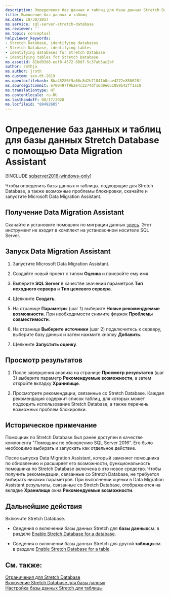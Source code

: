 ```yaml
---
description: Определение баз данных и таблиц для базы данных Stretch Database с помощью Data Migration Assistant
title: Выявление баз данных и таблиц
ms.date: 10/30/2017
ms.service: sql-server-stretch-database
ms.reviewer: ''
ms.topic: conceptual
helpviewer_keywords:
- Stretch Database, identifying databases
- Stretch Database, identifying tables
- identifying databases for Stretch Database
- identifying tables for Stretch Database
ms.assetid: 81bd93d8-eef8-4572-88d7-5c37ab5ac2bf
author: rothja
ms.author: jroth
ms.custom: seo-dt-2019
ms.openlocfilehash: 8ba45280f9a66c8d2b71841b8cae4272e850628f
ms.sourcegitcommit: e700497f962e4c2274df16d9e651059b42ff1a10
ms.translationtype: HT
ms.contentlocale: ru-RU
ms.lasthandoff: 08/17/2020
ms.locfileid: "88492605"
---
```

# <a name="identify-databases-and-tables-for-stretch-database-with-data-migration-assistant"></a>Определение баз данных и таблиц для базы данных Stretch Database с помощью Data Migration Assistant
[!INCLUDE [sqlserver2016-windows-only](../../includes/applies-to-version/sqlserver2016-windows-only.md)]


  Чтобы определить базы данных и таблицы, подходящие для Stretch Database, а также возможные проблемы блокировки, скачайте и запустите Microsoft Data Migration Assistant.
  
## <a name="get-data-migration-assistant"></a>Получение Data Migration Assistant
 Скачайте и установите помощник по миграции данных [здесь](https://www.microsoft.com/download/details.aspx?id=53595). Этот инструмент не входит в комплект на установочном носителе SQL Server.  
  
## <a name="run-data-migration-assistant"></a>Запуск Data Migration Assistant  
  
1.  Запустите Microsoft Data Migration Assistant.  

2.  Создайте новый проект с типом **Оценка** и присвойте ему имя.

3.  Выберите **SQL Server** в качестве значений параметров **Тип исходного сервера** и **Тип целевого сервера**.

4.  Щелкните **Создать**. 

5. На странице **Параметры** (шаг 1) выберите **Новые рекомендуемые возможности**. При необходимости снимите флажок **Проблемы совместимости**.

6.  На странице **Выберите источники** (шаг 2) подключитесь к серверу, выберите базу данных и затем нажмите кнопку **Добавить**.

7.  Щелкните **Запустить оценку**.

## <a name="review-the-results"></a>Просмотр результатов  
  
1.  После завершения анализа на странице **Просмотр результатов** (шаг 3) выберите параметр **Рекомендуемые возможности**, а затем откройте вкладку **Хранилище**.

2.  Просмотрите рекомендации, связанные со Stretch Database. Каждая рекомендация содержит список таблиц, для которых может подходить использование Stretch Database, а также перечень возможных проблем блокировки.

## <a name="historical-note"></a>Историческое примечание
Помощник по Stretch Database был ранее доступен в качестве компонента "Помощник по обновлению SQL Server 2016". Его было необходимо выбирать и запускать как отдельное действие.

После выпуска Data Migration Assistant, который заменяет помощника по обновлению и расширяет его возможности, функциональность помощника по Stretch Database включена в это новое средство. Чтобы получить рекомендации, связанные со Stretch Database, не требуется выбирать никаких параметров. При выполнении оценки в Data Migration Assistant результаты, связанные со Stretch Database, отображаются на вкладке **Хранилище** окна **Рекомендуемые возможности**.
  
## <a name="next-step"></a>Дальнейшие действия  
 Включите Stretch Database.  
  
-   Сведения о включении базы данных Stretch для **базы данных**см. в разделе [Enable Stretch Database for a database](../../sql-server/stretch-database/enable-stretch-database-for-a-database.md).  
  
-   Сведения о включении базы данных Stretch для другой **таблицы**см. в разделе [Enable Stretch Database for a table](../../sql-server/stretch-database/enable-stretch-database-for-a-table.md). 
  
## <a name="see-also"></a>См. также:  
 [Ограничения для Stretch Database](../../sql-server/stretch-database/limitations-for-stretch-database.md)   
 [Включение Stretch Database для базы данных](../../sql-server/stretch-database/enable-stretch-database-for-a-database.md)   
 [Настройка базы данных Stretch для таблицы](../../sql-server/stretch-database/enable-stretch-database-for-a-table.md)  
  
  
